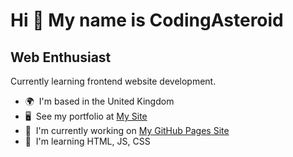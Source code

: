 Hi 👋 My name is CodingAsteroid
======================================================================================================================================

Web Enthusiast
--------------

Currently learning frontend website development.

* 🌍  I'm based in the United Kingdom
* 🖥️  See my portfolio at [My Site](http://codingasteroid.github.io)
* 🚀  I'm currently working on [My GitHub Pages Site](http://codingasteroid.github.io)
* 🧠  I'm learning HTML, JS, CSS
